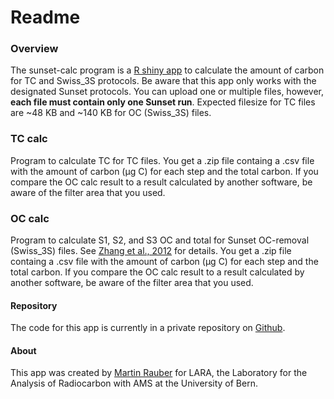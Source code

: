 # Readme

### Overview
The sunset-calc program is a [R shiny app](https://shiny.rstudio.com) to calculate the amount of carbon for TC and Swiss_3S protocols. Be aware that this app only works with the designated Sunset protocols. You can upload one or multiple files, however, **each file must contain only one Sunset run**. Expected filesize for TC files are ~48 KB and ~140 KB for OC (Swiss_3S) files.

### TC calc

Program to calculate TC for TC files. You get a .zip file containg a .csv file with the amount of carbon (µg C) for each step and the total carbon. 
If you compare the OC calc result to a result calculated by another software, be aware of the filter area that you used.

### OC calc

Program to calculate S1, S2, and S3 OC and total for Sunset OC-removal (Swiss_3S) files. See [Zhang et al., 2012](https://doi.org/10.5194/acp-12-10841-2012) for details. You get a .zip file containg a .csv file with the amount of carbon (µg C) for each step and the total carbon. 
If you compare the OC calc result to a result calculated by another software, be aware of the filter area that you used.

#### Repository

The code for this app is currently in a private repository on
[Github](https://github.com/martin-rauber/sunset-calc).

#### About

This app was created by [Martin Rauber](https://martin-rauber.com) for LARA, the Laboratory for the Analysis of Radiocarbon with AMS at the University of Bern.

